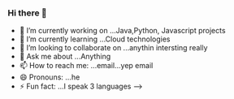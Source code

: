 ### Hi there 👋


- 🔭 I’m currently working on ...Java,Python, Javascript projects
- 🌱 I’m currently learning ...Cloud technologies
- 👯 I’m looking to collaborate on ...anythin intersting really
- 💬 Ask me about ...Anything
- 📫 How to reach me: ...email...yep email
- 😄 Pronouns: ...he
- ⚡ Fun fact: ...I speak 3 languages
-->
